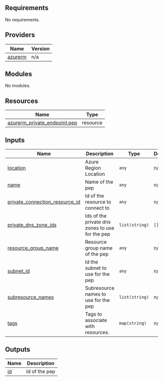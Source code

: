 <!-- BEGIN_TF_DOCS -->
## Requirements

No requirements.

## Providers

| Name | Version |
|------|---------|
| <a name="provider_azurerm"></a> [azurerm](#provider\_azurerm) | n/a |

## Modules

No modules.

## Resources

| Name | Type |
|------|------|
| [azurerm_private_endpoint.pep](https://registry.terraform.io/providers/hashicorp/azurerm/latest/docs/resources/private_endpoint) | resource |

## Inputs

| Name | Description | Type | Default | Required |
|------|-------------|------|---------|:--------:|
| <a name="input_location"></a> [location](#input\_location) | Azure Region Location | `any` | n/a | yes |
| <a name="input_name"></a> [name](#input\_name) | Name of the pep | `any` | n/a | yes |
| <a name="input_private_connection_resource_id"></a> [private\_connection\_resource\_id](#input\_private\_connection\_resource\_id) | Id of the resource to connect to | `any` | n/a | yes |
| <a name="input_private_dns_zone_ids"></a> [private\_dns\_zone\_ids](#input\_private\_dns\_zone\_ids) | Ids of the private dns zones to use for the pep | `list(string)` | `[]` | no |
| <a name="input_resource_group_name"></a> [resource\_group\_name](#input\_resource\_group\_name) | Resource group name of the pep | `any` | n/a | yes |
| <a name="input_subnet_id"></a> [subnet\_id](#input\_subnet\_id) | Id the subnet to use for the pep | `any` | n/a | yes |
| <a name="input_subresource_names"></a> [subresource\_names](#input\_subresource\_names) | Subresource names to use for the pep | `list(string)` | n/a | yes |
| <a name="input_tags"></a> [tags](#input\_tags) | Tags to associate with resources. | `map(string)` | n/a | yes |

## Outputs

| Name | Description |
|------|-------------|
| <a name="output_id"></a> [id](#output\_id) | Id of the pep |
<!-- END_TF_DOCS -->